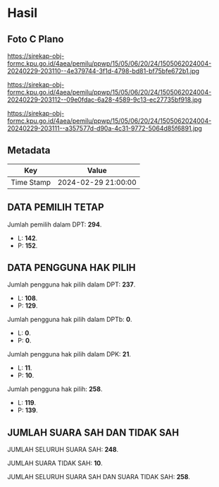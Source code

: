 # Hasil

## Foto C Plano

https://sirekap-obj-formc.kpu.go.id/4aea/pemilu/ppwp/15/05/06/20/24/1505062024004-20240229-203110--4e379744-3f1d-4798-bd81-bf75bfe672b1.jpg

https://sirekap-obj-formc.kpu.go.id/4aea/pemilu/ppwp/15/05/06/20/24/1505062024004-20240229-203112--09e0fdac-6a28-4589-9c13-ec27735bf918.jpg

https://sirekap-obj-formc.kpu.go.id/4aea/pemilu/ppwp/15/05/06/20/24/1505062024004-20240229-203111--a357577d-d90a-4c31-9772-5064d85f6891.jpg


## Metadata

| Key        | Value               |
| ---------- | ------------------- |
| Time Stamp | 2024-02-29 21:00:00 |


## DATA PEMILIH TETAP

Jumlah pemilih dalam DPT: **294**.
 * L: **142**.
 * P: **152**.

## DATA PENGGUNA HAK PILIH

Jumlah pengguna hak pilih dalam DPT: **237**.
 * L: **108**.
 * P: **129**.

Jumlah pengguna hak pilih dalam DPTb: **0**.
 * L: **0**.
 * P: **0**.

Jumlah pengguna hak pilih dalam DPK: **21**.
 * L: **11**.
 * P: **10**.

Jumlah pengguna hak pilih: **258**.
 * L: **119**.
 * P: **139**.

## JUMLAH SUARA SAH DAN TIDAK SAH

JUMLAH SELURUH SUARA SAH: **248**.

JUMLAH SUARA TIDAK SAH: **10**.

JUMLAH SELURUH SUARA SAH DAN SUARA TIDAK SAH: **258**.


